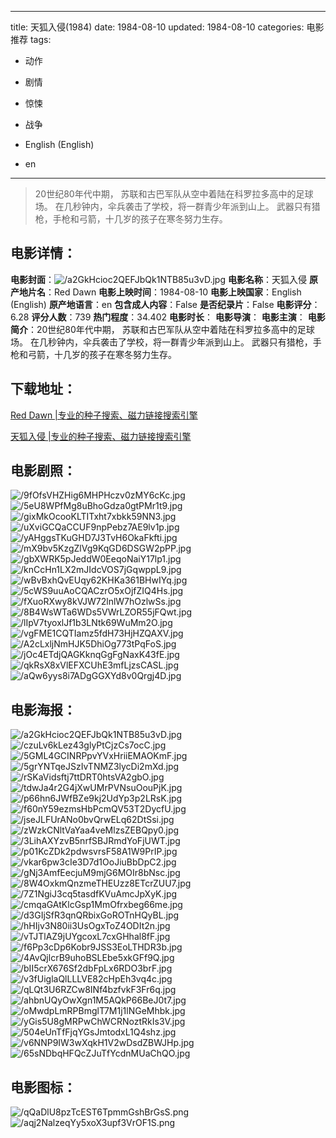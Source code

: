 
---
title: 天狐入侵(1984)
date: 1984-08-10
updated: 1984-08-10
categories: 电影推荐
tags:
- 动作
- 剧情
- 惊悚
- 战争

- English (English)
- en
---


> 20世纪80年代中期， 苏联和古巴军队从空中着陆在科罗拉多高中的足球场。 在几秒钟内，伞兵袭击了学校，将一群青少年派到山上。 武器只有猎枪，手枪和弓箭，十几岁的孩子在寒冬努力生存。

## **电影详情**：

**电影封面**：<img src="https://image.tmdb.org/t/p/w200/a2GkHcioc2QEFJbQk1NTB85u3vD.jpg" alt="/a2GkHcioc2QEFJbQk1NTB85u3vD.jpg" title="/a2GkHcioc2QEFJbQk1NTB85u3vD.jpg">
**电影名称**：天狐入侵
**原产地片名**：Red Dawn
**电影上映时间**：1984-08-10
**电影上映国家**：English (English)
**原产地语言**：en
**包含成人内容**：False
**是否纪录片**：False
**电影评分**：6.28
**评分人数**：739
**热门程度**：34.402
**电影时长**：
**电影导演**：
**电影主演**：
**电影简介**：20世纪80年代中期， 苏联和古巴军队从空中着陆在科罗拉多高中的足球场。 在几秒钟内，伞兵袭击了学校，将一群青少年派到山上。 武器只有猎枪，手枪和弓箭，十几岁的孩子在寒冬努力生存。

## **下载地址**：
[Red Dawn |专业的种子搜索、磁力链接搜索引擎](https://movie.amd794.com:2083/?search=Red%20Dawn&ordering=&mode=match_phrase&page_size=10&page=1)

[天狐入侵 |专业的种子搜索、磁力链接搜索引擎](https://movie.amd794.com:2083/?search=%E5%A4%A9%E7%8B%90%E5%85%A5%E4%BE%B5&ordering=&mode=match_phrase&page_size=10&page=1)
 

## **电影剧照**：
<img src="https://image.tmdb.org/t/p/original/9fOfsVHZHig6MHPHczv0zMY6cKc.jpg" alt="/9fOfsVHZHig6MHPHczv0zMY6cKc.jpg" title="/9fOfsVHZHig6MHPHczv0zMY6cKc.jpg"><img src="https://image.tmdb.org/t/p/original/5eU8WPfMg8uBhoGdza0gtPMr1t9.jpg" alt="/5eU8WPfMg8uBhoGdza0gtPMr1t9.jpg" title="/5eU8WPfMg8uBhoGdza0gtPMr1t9.jpg"><img src="https://image.tmdb.org/t/p/original/gixMkOcooKLTITxht7xbkk59NN3.jpg" alt="/gixMkOcooKLTITxht7xbkk59NN3.jpg" title="/gixMkOcooKLTITxht7xbkk59NN3.jpg"><img src="https://image.tmdb.org/t/p/original/uXviGCQaCCUF9npPebz7AE9lv1p.jpg" alt="/uXviGCQaCCUF9npPebz7AE9lv1p.jpg" title="/uXviGCQaCCUF9npPebz7AE9lv1p.jpg"><img src="https://image.tmdb.org/t/p/original/yAHggsTKuGHD7J3TvH6OkaFkfti.jpg" alt="/yAHggsTKuGHD7J3TvH6OkaFkfti.jpg" title="/yAHggsTKuGHD7J3TvH6OkaFkfti.jpg"><img src="https://image.tmdb.org/t/p/original/mX9bv5KzgZlVg9KqGD6DSGW2pPP.jpg" alt="/mX9bv5KzgZlVg9KqGD6DSGW2pPP.jpg" title="/mX9bv5KzgZlVg9KqGD6DSGW2pPP.jpg"><img src="https://image.tmdb.org/t/p/original/gbXWRK5pJeddW0EeqoNaiY17lp1.jpg" alt="/gbXWRK5pJeddW0EeqoNaiY17lp1.jpg" title="/gbXWRK5pJeddW0EeqoNaiY17lp1.jpg"><img src="https://image.tmdb.org/t/p/original/knCcHn1LX2mJIdcVOS7jGqwppL9.jpg" alt="/knCcHn1LX2mJIdcVOS7jGqwppL9.jpg" title="/knCcHn1LX2mJIdcVOS7jGqwppL9.jpg"><img src="https://image.tmdb.org/t/p/original/wBvBxhQvEUqy62KHKa361BHwIYq.jpg" alt="/wBvBxhQvEUqy62KHKa361BHwIYq.jpg" title="/wBvBxhQvEUqy62KHKa361BHwIYq.jpg"><img src="https://image.tmdb.org/t/p/original/5cWS9uuAoCQACzrO5xOjfZIQ4Hs.jpg" alt="/5cWS9uuAoCQACzrO5xOjfZIQ4Hs.jpg" title="/5cWS9uuAoCQACzrO5xOjfZIQ4Hs.jpg"><img src="https://image.tmdb.org/t/p/original/fXuoRXwy8kVJW72lnlW7hOzlwSs.jpg" alt="/fXuoRXwy8kVJW72lnlW7hOzlwSs.jpg" title="/fXuoRXwy8kVJW72lnlW7hOzlwSs.jpg"><img src="https://image.tmdb.org/t/p/original/8B4WsWTa6WDs5VWrLZOR55jFQwt.jpg" alt="/8B4WsWTa6WDs5VWrLZOR55jFQwt.jpg" title="/8B4WsWTa6WDs5VWrLZOR55jFQwt.jpg"><img src="https://image.tmdb.org/t/p/original/lIpV7tyoxlJf1b3LNtk69WuMm2O.jpg" alt="/lIpV7tyoxlJf1b3LNtk69WuMm2O.jpg" title="/lIpV7tyoxlJf1b3LNtk69WuMm2O.jpg"><img src="https://image.tmdb.org/t/p/original/vgFME1CQTIamz5fdH73HjHZQAXV.jpg" alt="/vgFME1CQTIamz5fdH73HjHZQAXV.jpg" title="/vgFME1CQTIamz5fdH73HjHZQAXV.jpg"><img src="https://image.tmdb.org/t/p/original/A2cLxljNmHJK5DhiOg773tPqFoS.jpg" alt="/A2cLxljNmHJK5DhiOg773tPqFoS.jpg" title="/A2cLxljNmHJK5DhiOg773tPqFoS.jpg"><img src="https://image.tmdb.org/t/p/original/jOc4ETdjQAGKknqGgFgNaxK43fE.jpg" alt="/jOc4ETdjQAGKknqGgFgNaxK43fE.jpg" title="/jOc4ETdjQAGKknqGgFgNaxK43fE.jpg"><img src="https://image.tmdb.org/t/p/original/qkRsX8xVlEFXCUhE3mfLjzsCASL.jpg" alt="/qkRsX8xVlEFXCUhE3mfLjzsCASL.jpg" title="/qkRsX8xVlEFXCUhE3mfLjzsCASL.jpg"><img src="https://image.tmdb.org/t/p/original/aQw6yys8i7ADgGGXYd8v0Qrgj4D.jpg" alt="/aQw6yys8i7ADgGGXYd8v0Qrgj4D.jpg" title="/aQw6yys8i7ADgGGXYd8v0Qrgj4D.jpg">

## **电影海报**：
<img src="https://image.tmdb.org/t/p/original/a2GkHcioc2QEFJbQk1NTB85u3vD.jpg" alt="/a2GkHcioc2QEFJbQk1NTB85u3vD.jpg" title="/a2GkHcioc2QEFJbQk1NTB85u3vD.jpg"><img src="https://image.tmdb.org/t/p/original/czuLv6kLez43glyPtCjzCs7ocC.jpg" alt="/czuLv6kLez43glyPtCjzCs7ocC.jpg" title="/czuLv6kLez43glyPtCjzCs7ocC.jpg"><img src="https://image.tmdb.org/t/p/original/5GML4GCINRPpvYVxHriiEMAOKmF.jpg" alt="/5GML4GCINRPpvYVxHriiEMAOKmF.jpg" title="/5GML4GCINRPpvYVxHriiEMAOKmF.jpg"><img src="https://image.tmdb.org/t/p/original/5grYNTqeJSzIvTNMZ3lycDi2mXd.jpg" alt="/5grYNTqeJSzIvTNMZ3lycDi2mXd.jpg" title="/5grYNTqeJSzIvTNMZ3lycDi2mXd.jpg"><img src="https://image.tmdb.org/t/p/original/rSKaVidsftj7ttDRT0htsVA2gbO.jpg" alt="/rSKaVidsftj7ttDRT0htsVA2gbO.jpg" title="/rSKaVidsftj7ttDRT0htsVA2gbO.jpg"><img src="https://image.tmdb.org/t/p/original/tdwJa4r2G4jXwUMrPVNsuOouPjK.jpg" alt="/tdwJa4r2G4jXwUMrPVNsuOouPjK.jpg" title="/tdwJa4r2G4jXwUMrPVNsuOouPjK.jpg"><img src="https://image.tmdb.org/t/p/original/p66hn6JWfBZe9kj2UdYp3p2LRsK.jpg" alt="/p66hn6JWfBZe9kj2UdYp3p2LRsK.jpg" title="/p66hn6JWfBZe9kj2UdYp3p2LRsK.jpg"><img src="https://image.tmdb.org/t/p/original/f60nY59ezmsHbPcmQV53T2DycfU.jpg" alt="/f60nY59ezmsHbPcmQV53T2DycfU.jpg" title="/f60nY59ezmsHbPcmQV53T2DycfU.jpg"><img src="https://image.tmdb.org/t/p/original/jseJLFUrANo0bvQrwELq62DtSsi.jpg" alt="/jseJLFUrANo0bvQrwELq62DtSsi.jpg" title="/jseJLFUrANo0bvQrwELq62DtSsi.jpg"><img src="https://image.tmdb.org/t/p/original/zWzkCNltVaYaa4veMlzsZEBQpy0.jpg" alt="/zWzkCNltVaYaa4veMlzsZEBQpy0.jpg" title="/zWzkCNltVaYaa4veMlzsZEBQpy0.jpg"><img src="https://image.tmdb.org/t/p/original/3LihAXYzvB5nrfSBJRmdYoFjUWT.jpg" alt="/3LihAXYzvB5nrfSBJRmdYoFjUWT.jpg" title="/3LihAXYzvB5nrfSBJRmdYoFjUWT.jpg"><img src="https://image.tmdb.org/t/p/original/p01KcZDk2pdwsvrsF58A1W9PrIP.jpg" alt="/p01KcZDk2pdwsvrsF58A1W9PrIP.jpg" title="/p01KcZDk2pdwsvrsF58A1W9PrIP.jpg"><img src="https://image.tmdb.org/t/p/original/vkar6pw3cIe3D7d1OoJiuBbDpC2.jpg" alt="/vkar6pw3cIe3D7d1OoJiuBbDpC2.jpg" title="/vkar6pw3cIe3D7d1OoJiuBbDpC2.jpg"><img src="https://image.tmdb.org/t/p/original/gNj3AmfEecjuM9mjG6MOIr8bNsc.jpg" alt="/gNj3AmfEecjuM9mjG6MOIr8bNsc.jpg" title="/gNj3AmfEecjuM9mjG6MOIr8bNsc.jpg"><img src="https://image.tmdb.org/t/p/original/8W4OxkmQnzmeTHEUzz8ETcrZUU7.jpg" alt="/8W4OxkmQnzmeTHEUzz8ETcrZUU7.jpg" title="/8W4OxkmQnzmeTHEUzz8ETcrZUU7.jpg"><img src="https://image.tmdb.org/t/p/original/7Z1NgiJ3cq5tasdfKVuAmcJpXyK.jpg" alt="/7Z1NgiJ3cq5tasdfKVuAmcJpXyK.jpg" title="/7Z1NgiJ3cq5tasdfKVuAmcJpXyK.jpg"><img src="https://image.tmdb.org/t/p/original/cmqaGAtKlcGsp1MmOfrxbeg66me.jpg" alt="/cmqaGAtKlcGsp1MmOfrxbeg66me.jpg" title="/cmqaGAtKlcGsp1MmOfrxbeg66me.jpg"><img src="https://image.tmdb.org/t/p/original/d3GIjSfR3qnQRbixGoROTnHQyBL.jpg" alt="/d3GIjSfR3qnQRbixGoROTnHQyBL.jpg" title="/d3GIjSfR3qnQRbixGoROTnHQyBL.jpg"><img src="https://image.tmdb.org/t/p/original/hHIjv3N80ii3UsOgxToZ4ODIt2n.jpg" alt="/hHIjv3N80ii3UsOgxToZ4ODIt2n.jpg" title="/hHIjv3N80ii3UsOgxToZ4ODIt2n.jpg"><img src="https://image.tmdb.org/t/p/original/vTJTlAZ9jUYgcoxL7cxGHhal8fF.jpg" alt="/vTJTlAZ9jUYgcoxL7cxGHhal8fF.jpg" title="/vTJTlAZ9jUYgcoxL7cxGHhal8fF.jpg"><img src="https://image.tmdb.org/t/p/original/f6Pp3cDp6Kobr9JSS3EoLTHDR3b.jpg" alt="/f6Pp3cDp6Kobr9JSS3EoLTHDR3b.jpg" title="/f6Pp3cDp6Kobr9JSS3EoLTHDR3b.jpg"><img src="https://image.tmdb.org/t/p/original/4AvQjlcrB9uhoBSLEbe5xkGFf9Q.jpg" alt="/4AvQjlcrB9uhoBSLEbe5xkGFf9Q.jpg" title="/4AvQjlcrB9uhoBSLEbe5xkGFf9Q.jpg"><img src="https://image.tmdb.org/t/p/original/bII5crX676Sf2dbFpLx6RDO3brF.jpg" alt="/bII5crX676Sf2dbFpLx6RDO3brF.jpg" title="/bII5crX676Sf2dbFpLx6RDO3brF.jpg"><img src="https://image.tmdb.org/t/p/original/v3fUiglaQlLLLVE82cHpEh3vq4c.jpg" alt="/v3fUiglaQlLLLVE82cHpEh3vq4c.jpg" title="/v3fUiglaQlLLLVE82cHpEh3vq4c.jpg"><img src="https://image.tmdb.org/t/p/original/qLQt3U6RZCw8INf4bzfvkF3Fr6q.jpg" alt="/qLQt3U6RZCw8INf4bzfvkF3Fr6q.jpg" title="/qLQt3U6RZCw8INf4bzfvkF3Fr6q.jpg"><img src="https://image.tmdb.org/t/p/original/ahbnUQyOwXgn1M5AQkP66BeJ0t7.jpg" alt="/ahbnUQyOwXgn1M5AQkP66BeJ0t7.jpg" title="/ahbnUQyOwXgn1M5AQkP66BeJ0t7.jpg"><img src="https://image.tmdb.org/t/p/original/oMwdpLmRPBmglT7M1j1lNGeMhbk.jpg" alt="/oMwdpLmRPBmglT7M1j1lNGeMhbk.jpg" title="/oMwdpLmRPBmglT7M1j1lNGeMhbk.jpg"><img src="https://image.tmdb.org/t/p/original/yGis5U8gMRPwChWCRNoztRkIs3V.jpg" alt="/yGis5U8gMRPwChWCRNoztRkIs3V.jpg" title="/yGis5U8gMRPwChWCRNoztRkIs3V.jpg"><img src="https://image.tmdb.org/t/p/original/504eUnTfFjqYGsJmtodxL1Q4shz.jpg" alt="/504eUnTfFjqYGsJmtodxL1Q4shz.jpg" title="/504eUnTfFjqYGsJmtodxL1Q4shz.jpg"><img src="https://image.tmdb.org/t/p/original/v6NNP9IW3wXqkH1V2wDsdZBWJHp.jpg" alt="/v6NNP9IW3wXqkH1V2wDsdZBWJHp.jpg" title="/v6NNP9IW3wXqkH1V2wDsdZBWJHp.jpg"><img src="https://image.tmdb.org/t/p/original/65sNDbqHFQcZJuTfYcdnMUaChQO.jpg" alt="/65sNDbqHFQcZJuTfYcdnMUaChQO.jpg" title="/65sNDbqHFQcZJuTfYcdnMUaChQO.jpg">

## **电影图标**：
<img src="https://image.tmdb.org/t/p/original/qQaDlU8pzTcEST6TpmmGshBrGsS.png" alt="/qQaDlU8pzTcEST6TpmmGshBrGsS.png" title="/qQaDlU8pzTcEST6TpmmGshBrGsS.png"><img src="https://image.tmdb.org/t/p/original/aqj2NalzeqYy5xoX3upf3VrOF1S.png" alt="/aqj2NalzeqYy5xoX3upf3VrOF1S.png" title="/aqj2NalzeqYy5xoX3upf3VrOF1S.png">
